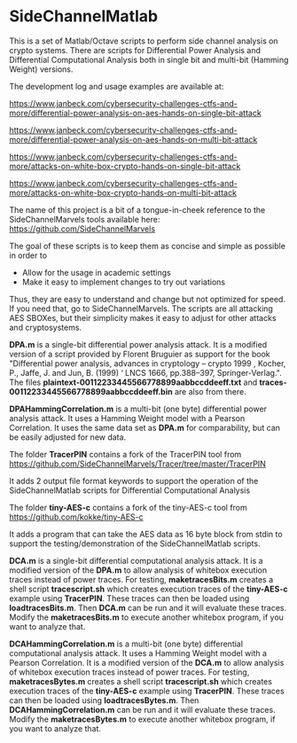 # SideChannelMatlab
This is a set of Matlab/Octave scripts to perform side channel analysis on crypto systems. There are scripts for Differential Power Analysis and Differential Computational Analysis both in single bit and multi-bit (Hamming Weight) versions.

The development log and usage examples are available at:

https://www.janbeck.com/cybersecurity-challenges-ctfs-and-more/differential-power-analysis-on-aes-hands-on-single-bit-attack

https://www.janbeck.com/cybersecurity-challenges-ctfs-and-more/differential-power-analysis-on-aes-hands-on-multi-bit-attack

https://www.janbeck.com/cybersecurity-challenges-ctfs-and-more/attacks-on-white-box-crypto-hands-on-single-bit-attack

https://www.janbeck.com/cybersecurity-challenges-ctfs-and-more/attacks-on-white-box-crypto-hands-on-multi-bit-attack

The name of this project is a bit of a tongue-in-cheek reference to the SideChannelMarvels tools available here:
https://github.com/SideChannelMarvels

The goal of these scripts is to keep them as concise and simple as possible in order to
- Allow for the usage in academic settings
- Make it easy to implement changes to try out variations

Thus, they are easy to understand and change but not optimized for speed. If you need that, go to SideChannelMarvels. The scripts are all attacking AES SBOXes, but their simplicity makes it easy to adjust for other attacks and cryptosystems.

**DPA.m** is a single-bit differential power analysis attack. It is a modified version of a script provided by Florent Bruguier as support for the book "Differential power analysis, advances in cryptology – crypto 1999 , Kocher, P., Jaffe, J. and Jun, B. (1999) ‘ LNCS 1666, pp.388–397, Springer-Verlag.". The files **plaintext-00112233445566778899aabbccddeeff.txt** and **traces-00112233445566778899aabbccddeeff.bin** are also from there.

**DPAHammingCorrelation.m** is a multi-bit (one byte) differential power analysis attack. It uses a Hamming Weight model with a Pearson Correlation. It uses the same data set as **DPA.m** for comparability, but can be easily adjusted for new data.

The folder **TracerPIN** contains a fork of the TracerPIN tool from
https://github.com/SideChannelMarvels/Tracer/tree/master/TracerPIN

It adds 2 output file format keywords to support the operation of the SideChannelMatlab scripts for Differential Computational Analysis

The folder **tiny-AES-c** contains a fork of the tiny-AES-c tool from 
https://github.com/kokke/tiny-AES-c

It adds a program that can take the AES data as 16 byte block from stdin to support the testing/demonstration of the SideChannelMatlab scripts.

**DCA.m** is a single-bit differential computational analysis attack. It is a modified version of the **DPA.m** to allow analysis of whitebox execution traces instead of power traces. For testing, **maketracesBits.m** creates a shell script **tracescript.sh** which creates execution traces of the **tiny-AES-c** example using **TracerPIN**. These traces can then be loaded using **loadtracesBits.m**. Then **DCA.m** can be run and it will evaluate these traces. Modify the **maketracesBits.m** to execute another whitebox program, if you want to analyze that.

**DCAHammingCorrelation.m** is a multi-bit (one byte) differential computational analysis attack. It uses a Hamming Weight model with a Pearson Correlation. It is a modified version of the **DCA.m** to allow analysis of whitebox execution traces instead of power traces. For testing, **maketracesBytes.m** creates a shell script **tracescript.sh** which creates execution traces of the **tiny-AES-c** example using **TracerPIN**. These traces can then be loaded using **loadtracesBytes.m**. Then **DCAHammingCorrelation.m** can be run and it will evaluate these traces. Modify the **maketracesBytes.m** to execute another whitebox program, if you want to analyze that.
